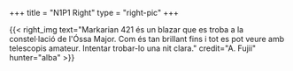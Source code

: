 +++
title = "N1P1 Right"
type = "right-pic"
+++

{{< right_img
    text="Markarian 421 és un blazar que es troba a la constel·lació de l'Óssa Major. Com és tan brillant fins i tot es pot veure amb telescopis amateur. Intentar trobar-lo una nit clara."
    credit="A. Fujii"
    hunter="alba" >}}
